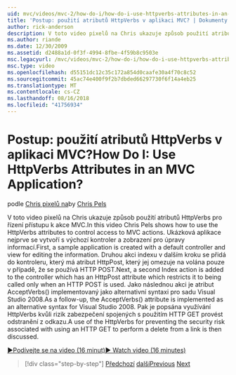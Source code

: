 ```yaml
---
uid: mvc/videos/mvc-2/how-do-i/how-do-i-use-httpverbs-attributes-in-an-mvc-application
title: 'Postup: použití atributů HttpVerbs v aplikaci MVC? | Dokumenty Microsoft'
author: rick-anderson
description: V toto video pixelů na Chris ukazuje způsob použití atributů HttpVerbs pro řízení přístupu k akce MVC. Nejprve se vytvoří ukázkovou aplikaci s co výchozí...
ms.author: riande
ms.date: 12/30/2009
ms.assetid: d2488a1d-0f3f-4994-8fbe-4f59b8c9503e
msc.legacyurl: /mvc/videos/mvc-2/how-do-i/how-do-i-use-httpverbs-attributes-in-an-mvc-application
msc.type: video
ms.openlocfilehash: d55151dc12c35c172a854d0caafe30a4f70c8c52
ms.sourcegitcommit: 45ac74e400f9f2b7dbded66297730f6f14a4eb25
ms.translationtype: MT
ms.contentlocale: cs-CZ
ms.lasthandoff: 08/16/2018
ms.locfileid: "41756934"
---
```

<a name="how-do-i-use-httpverbs-attributes-in-an-mvc-application"></a><span data-ttu-id="7db54-105">Postup: použití atributů HttpVerbs v aplikaci MVC?</span><span class="sxs-lookup"><span data-stu-id="7db54-105">How Do I: Use HttpVerbs Attributes in an MVC Application?</span></span>
====================
<span data-ttu-id="7db54-106">podle [Chris pixelů na](https://twitter.com/chrispels)</span><span class="sxs-lookup"><span data-stu-id="7db54-106">by [Chris Pels](https://twitter.com/chrispels)</span></span>

<span data-ttu-id="7db54-107">V toto video pixelů na Chris ukazuje způsob použití atributů HttpVerbs pro řízení přístupu k akce MVC.</span><span class="sxs-lookup"><span data-stu-id="7db54-107">In this video Chris Pels shows how to use the HttpVerbs attributes to control access to MVC actions.</span></span> <span data-ttu-id="7db54-108">Ukázková aplikace nejprve se vytvoří s výchozí kontroler a zobrazení pro úpravy informací.</span><span class="sxs-lookup"><span data-stu-id="7db54-108">First, a sample application is created with a default controller and view for editing the information.</span></span> <span data-ttu-id="7db54-109">Druhou akci indexu v dalším kroku se přidá do kontroleru, který má atribut HttpPost, který jej omezuje na volána pouze v případě, že se používá HTTP POST.</span><span class="sxs-lookup"><span data-stu-id="7db54-109">Next, a second Index action is added to the controller which has an HttpPost attribute which restricts it to being called only when an HTTP POST is used.</span></span> <span data-ttu-id="7db54-110">Jako následnou akci je atribut AcceptVerbs() implementovaný jako alternativní syntaxi pro sadu Visual Studio 2008.</span><span class="sxs-lookup"><span data-stu-id="7db54-110">As a follow-up, the AcceptVerbs() attribute is implemented as an alternative syntax for Visual Studio 2008.</span></span> <span data-ttu-id="7db54-111">Pak je popsána využívání HttpVerbs kvůli rizik zabezpečení spojených s použitím HTTP GET provést odstranění z odkazu.</span><span class="sxs-lookup"><span data-stu-id="7db54-111">A use of the HttpVerbs for preventing the security risk associated with using an HTTP GET to perform a delete from a link is then discussed.</span></span>

[<span data-ttu-id="7db54-112">&#9654;Podívejte se na video (16 minut)</span><span class="sxs-lookup"><span data-stu-id="7db54-112">&#9654; Watch video (16 minutes)</span></span>](https://channel9.msdn.com/Blogs/ASP-NET-Site-Videos/how-do-i-use-httpverbs-attributes-in-an-mvc-application)

> [!div class="step-by-step"]
> <span data-ttu-id="7db54-113">[Předchozí](how-do-i-work-with-model-binders-in-an-mvc-application.md)
> [další](mvc2-html-encoding.md)</span><span class="sxs-lookup"><span data-stu-id="7db54-113">[Previous](how-do-i-work-with-model-binders-in-an-mvc-application.md)
[Next](mvc2-html-encoding.md)</span></span>
